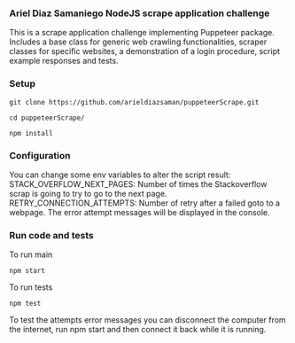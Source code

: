 ### Ariel Diaz Samaniego NodeJS scrape application challenge
This is a scrape application challenge implementing Puppeteer package.
Includes a base class for generic web crawling functionalities, scraper classes for specific websites, a demonstration of a login procedure, script example responses and tests.

### Setup
```
git clone https://github.com/arieldiazsaman/puppeteerScrape.git
```
```
cd puppeteerScrape/
```
```
npm install
```

### Configuration
You can change some env variables to alter the script result:
STACK_OVERFLOW_NEXT_PAGES: Number of times the Stackoverflow scrap is going to try to go to the next page.
RETRY_CONNECTION_ATTEMPTS: Number of retry after a failed goto to a webpage.
The error attempt messages will be displayed in the console.

### Run code and tests
To run main
```
npm start
```

To run tests
```
npm test
```

To test the attempts error messages you can disconnect the computer from the internet, run npm start and then connect it back while it is running.
